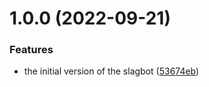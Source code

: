 # 1.0.0 (2022-09-21)


### Features

* the initial version of the slagbot ([53674eb](https://github.com/blissfulreboot/slagbot/commit/53674eb7be75c5b63ef2ed24995ad5ed8e381f9c))
